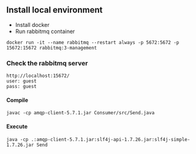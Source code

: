 ## Install local environment
- Install docker
- Run rabbitmq container
```
docker run -it --name rabbitmq --restart always -p 5672:5672 -p 15672:15672 rabbitmq:3-management
```

### Check the rabbitmq server
```
http://localhost:15672/
user: guest
pass: guest
```


#### Compile
``
javac -cp amqp-client-5.7.1.jar Consumer/src/Send.java
``

#### Execute
``
java -cp .:amqp-client-5.7.1.jar:slf4j-api-1.7.26.jar:slf4j-simple-1.7.26.jar Send
``